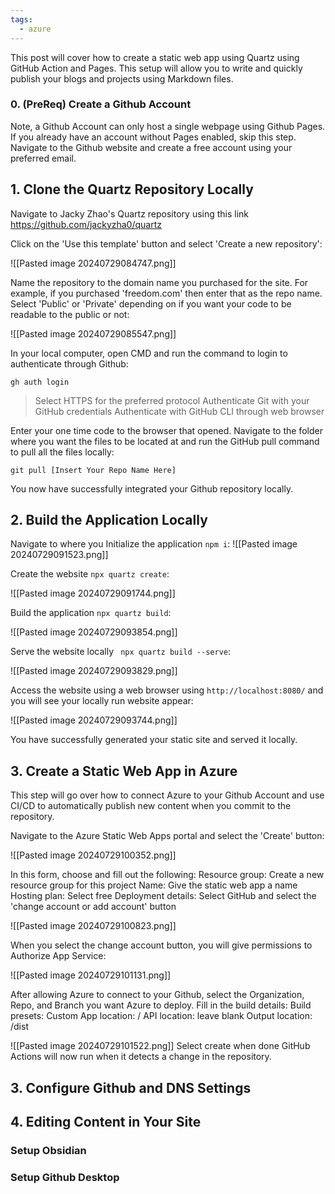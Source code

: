 ```yaml
---
tags:
  - azure
---
```

This post will cover how to create a static web app using Quartz using GitHub Action and Pages. 
This setup will allow you to write and quickly publish your blogs and projects using Markdown files. 
### 0. (PreReq) Create a Github Account
Note, a Github Account can only host a single webpage using Github Pages. If you already have an account without Pages enabled, skip this step.
Navigate to the Github website and create a free account using your preferred email.
## 1. Clone the Quartz Repository Locally
Navigate to Jacky Zhao's Quartz repository using this link https://github.com/jackyzha0/quartz

Click on the 'Use this template' button and select 'Create a new repository':

![[Pasted image 20240729084747.png]]

Name the repository to the domain name you purchased for the site. For example, if you purchased 'freedom.com' then enter that as the repo name. Select 'Public' or 'Private' depending on if you want your code to be readable to the public or not:

![[Pasted image 20240729085547.png]]

In your local computer, open CMD and run the command to login to authenticate through Github:
```
gh auth login
```
> Select HTTPS for the preferred protocol
> Authenticate Git with your GitHub credentials
> Authenticate with GitHub CLI through web browser

Enter your one time code to the browser that opened.
Navigate to the folder where you want the files to be located at and run the GitHub pull command to pull all the files locally:
```
git pull [Insert Your Repo Name Here]
```

You now have successfully integrated your Github repository locally.
## 2. Build the Application Locally
Navigate to where you Initialize the application 
```npm i```: 
![[Pasted image 20240729091523.png]]

Create the website ```npx quartz create```:

![[Pasted image 20240729091744.png]]

Build the application ```npx quartz build```:

![[Pasted image 20240729093854.png]]

Serve the website locally ``` npx quartz build --serve```:

![[Pasted image 20240729093829.png]]

Access the website using a web browser using ```http://localhost:8080/``` and you will see your locally run website appear:

![[Pasted image 20240729093744.png]]

You have successfully generated your static site and served it locally.
## 3. Create a Static Web App in Azure
This step will go over how to connect Azure to your Github Account and use CI/CD to automatically publish new content when you commit to the repository.

Navigate to the Azure Static Web Apps portal and select the 'Create' button:

![[Pasted image 20240729100352.png]]

In this form, choose and fill out the following:
	Resource group: Create a new resource group for this project
	Name: Give the static web app a name
	Hosting plan: Select free
	Deployment details: Select GitHub and select the 'change account or add account' button

![[Pasted image 20240729100823.png]]

When you select the change account button, you will give permissions to Authorize App Service:

![[Pasted image 20240729101131.png]]

After allowing Azure to connect to your Github, select the Organization, Repo, and Branch you want Azure to deploy. Fill in the build details:
	Build presets: Custom
	App location: /
	API location: leave blank
	Output location: /dist

![[Pasted image 20240729101522.png]]
Select create when done GitHub Actions will now run when it detects a change in the repository.
## 3. Configure Github and DNS Settings

## 4. Editing Content in Your Site
### Setup Obsidian
### Setup Github Desktop
